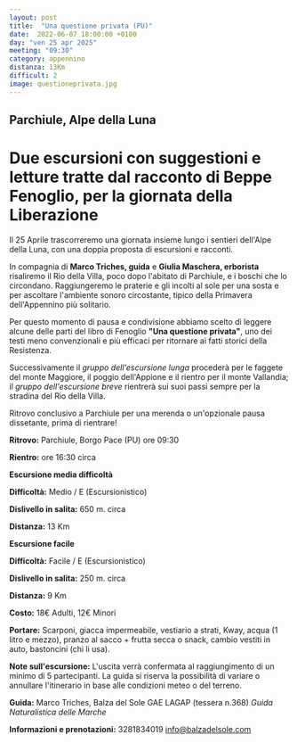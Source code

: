 ```yaml
---
layout: post
title:  "Una questione privata (PU)"
date:  2022-06-07 18:00:00 +0100
day: "ven 25 apr 2025"
meeting: "09:30"
category: appennino 
distanza: 13Km
difficult: 2
image: questioneprivata.jpg
---
```


## Parchiule, Alpe della Luna

# Due escursioni con suggestioni e letture tratte dal racconto di Beppe Fenoglio, per la giornata della Liberazione

Il 25 Aprile trascorreremo una giornata insieme lungo i sentieri dell'Alpe della Luna, con una doppia proposta di escursioni e racconti.

In compagnia di **Marco Triches, guida** e **Giulia Maschera, erborista** risaliremo il Rio della Villa, poco dopo l'abitato di Parchiule, e i boschi che lo circondano. Raggiungeremo le praterie e gli incolti al sole per una sosta e per ascoltare l'ambiente sonoro circostante, tipico della Primavera dell'Appennino più solitario.

Per questo momento di pausa e condivisione abbiamo scelto di leggere alcune delle parti del libro di Fenoglio **"Una questione privata"**, uno dei testi meno convenzionali e più efficaci per ritornare ai fatti storici della Resistenza.

Successivamente il *gruppo dell'escursione lunga* procederà per le faggete del monte Maggiore, il poggio dell'Appione e il rientro per il monte Vallandia; il *gruppo dell'escursione breve* rientrerà sui suoi passi sempre per la stradina del Rio della Villa.

Ritrovo conclusivo a Parchiule per una merenda o un'opzionale pausa dissetante, prima di rientrare!

**Ritrovo:** Parchiule, Borgo Pace (PU) ore 09:30

**Rientro:** ore 16:30 circa 


**Escursione media difficoltà**

**Difficoltà:** Medio / E (Escursionistico)

**Dislivello in salita:** 650 m. circa

**Distanza:** 13 Km 


**Escursione facile**

**Difficoltà:** Facile / E (Escursionistico)

**Dislivello in salita:** 250 m. circa

**Distanza:** 9 Km 


**Costo:** 18€ Adulti, 12€ Minori

**Portare:** Scarponi, giacca impermeabile, vestiario a strati, Kway, acqua (1 litro e mezzo), pranzo al sacco + frutta secca o snack, cambio vestiti in auto, bastoncini (chi li usa). 

**Note sull'escursione:** L'uscita verrà confermata al raggiungimento di un minimo di 5 partecipanti. La guida si riserva la possibilità di variare o annullare l'itinerario in base alle condizioni meteo o del terreno.

**Guida:** Marco Triches, Balza del Sole GAE LAGAP (tessera n.368)
*Guida Naturalistica delle Marche*

**Informazioni e prenotazioni:** 3281834019 info@balzadelsole.com
